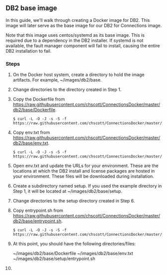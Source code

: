 ## DB2 base image

In this guide, we'll walk through creating a Docker image for DB2. This image will later serve as the base image for our DB2
for Connections image.

Note that this image uses centos/systemd as its base image. This is required due to a dependency in the DB2 installer. If 
systemd is not available, the fault manager component will fail to install, causing the entire DB2 installation to fail.

### Steps

1. On the Docker host system, create a directory to hold the image artifacts. For example, ~/images/db2/base.

2. Change directories to the directory created in Step 1.

3. Copy the Dockerfile from https://raw.githubusercontent.com/chscott/ConnectionsDocker/master/db2/base/Dockerfile. 

   ```
   $ curl -L -O -J -s -S -f https://raw.githubusercontent.com/chscott/ConnectionsDocker/master/db2/base/Dockerfile
   ```
   
4. Copy env.txt from https://raw.githubusercontent.com/chscott/ConnectionsDocker/master/db2/base/env.txt.
   
   ```
   $ curl -L -O -J -s -S -f https://raw.githubusercontent.com/chscott/ConnectionsDocker/master/db2/base/env.txt
   ```
5. Open env.txt and update the URLs for your environment. These are the locations at which the DB2 install and license
   packages are hosted in your environment. These files will be downloaded during installation.
   
6. Create a subdirectory named setup. If you used the example directory in Step 1, it will be located at 
   ~/images/db2/base/setup.
   
7. Change directories to the setup directory created in Step 6.

8. Copy entrypoint.sh from https://raw.githubusercontent.com/chscott/ConnectionsDocker/master/db2/base/entrypoint.sh.

   ```
   $ curl -L -O -J -s -S -f https://raw.githubusercontent.com/chscott/ConnectionsDocker/master/db2/base/Dockerfile
   ```
   
9. At this point, you should have the following directories/files:

   ~/images/db2/base/Dockerfile
   ~/images/db2/base/env.txt
   ~/images/db2/base/setup/entrypoint.sh
   
10. 